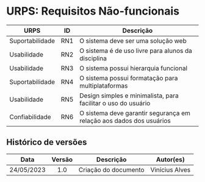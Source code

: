# URPS: Requisitos Não-funcionais

| URPS            | ID  | Descrição                                                           |
| --------------- | --- | ------------------------------------------------------------------- |
| Suportabilidade | RN1 | O sistema deve ser uma solução web                                  |
| Usabilidade     | RN2 | O sistema é de uso livre para alunos da disciplina                  |
| Usabilidade     | RN3 | O sistema possui hierarquia funcional                               |
| Suportabilidade | RN4 | O sistema possui formatação para multiplataformas                   |
| Usabilidade     | RN5 | Design simples e minimalista, para facilitar o uso do usuário       |
| Confiabilidade  | RN6 | O sistema deve garantir segurança em relação aos dados dos usuários |

## Histórico de versões
 |  Data | Versão | Descrição | Autor(es) |
| :--------: | :----: | :---------------------------------: | :---------: |
| 24/05/2023 |   1.0   | Criação do documento | Vinícius Alves |